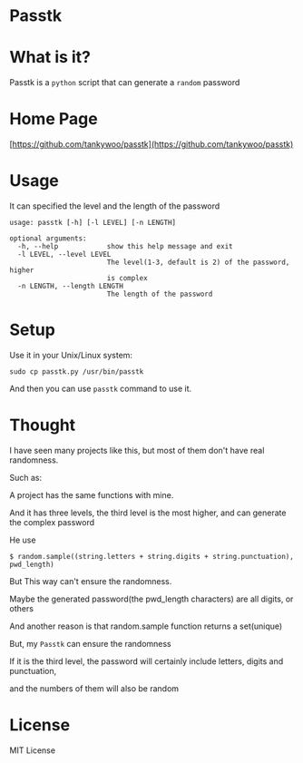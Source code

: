 <!-- title : PassTK -->

# Passtk #

# What is it? #

Passtk is a `python` script that can generate a `random` password


# Home Page #

[https://github.com/tankywoo/passtk](https://github.com/tankywoo/passtk)


# Usage #

It can specified the level and the length of the password

	usage: passtk [-h] [-l LEVEL] [-n LENGTH]

	optional arguments:
	  -h, --help            show this help message and exit
	  -l LEVEL, --level LEVEL
	                        The level(1-3, default is 2) of the password, higher
	                        is complex
	  -n LENGTH, --length LENGTH
	                        The length of the password



# Setup #

Use it in your Unix/Linux system:

	sudo cp passtk.py /usr/bin/passtk

And then you can use `passtk` command to use it.


# Thought #

I have seen many projects like this, but most of them don't have real randomness.

Such as:

A project has the same functions with mine. 

And it has three levels, the third level is the most higher, and can generate the complex password

He use

	$ random.sample((string.letters + string.digits + string.punctuation), pwd_length)

But This way can't ensure the randomness.

Maybe the generated password(the pwd_length characters) are all digits, or others

And another reason is that random.sample function returns a set(unique)

But, my `Passtk` can ensure the randomness

If it is the third level, the password will certainly include letters, digits and punctuation,

and the numbers of them will also be random


# License #

MIT License
